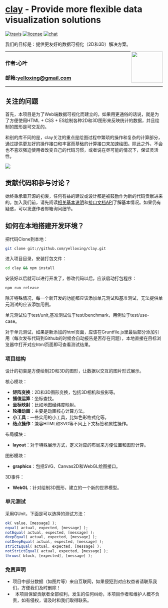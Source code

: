 [clay](https://yelloxing.github.io/clay/doc/) - Provide more flexible data visualization solutions
==================================================

[![travis](https://github.com/yelloxing/clay/blob/master/data/travis.svg)](https://www.travis-ci.org/yelloxing/clay)
[![license](https://github.com/yelloxing/clay/blob/master/data/license.svg)](https://github.com/yelloxing/clay/blob/master/LICENSE)
[![chat](https://github.com/yelloxing/clay/blob/master/data/chat.svg)](https://github.com/yelloxing/clay/issues)

我们的目标是：提供更友好的数据可视化（2D和3D）解决方案。

<img align="right" height="100" src="https://github.com/yelloxing/clay/blob/master/clay.png">

****
### 作者:心叶
### 邮箱:yelloxing@gmail.com
****

关注的问题
--------------------------------------
首先，本项目是为了Web端数据可视化而建立的，如果用更通俗的话说，就是为了方便使用HTML + CSS + ES绘制各种2D和3D图形来反映统计的数据，并且绘制的图形是可交互的。

和别的库不同的是，clay关注的重点是绘图过程中繁琐的操作和复杂的计算部分，通过提供更友好的操作接口和丰富而基础的计算接口来加速绘图。除此之外，不会也不喜欢强迫使用者改变自己的代码习惯，或者说在尽可能的情况下，保证灵活性。

[![](https://github.com/yelloxing/clay/blob/master/doc/images/clay-readme.jpg)](https://yelloxing.github.io/clay/doc/)

贡献代码和参与讨论？
--------------------------------------
始终秉承着开源的初衷，任何有益的建议或设计都是被鼓励作为新的代码贡献进来的。加入我们前，请先阅读[相关基本说明](https://github.com/yelloxing/clay/blob/master/.github/CONTRIBUTING.md)和[接口文档API](https://yelloxing.github.io/clay/doc)了解基本情况。如果仍有疑惑，可以发送作者邮箱询问细节。

如何在本地搭建开发环境？
--------------------------------------

把代码Clone到本地：

```bash
git clone git://github.com/yelloxing/clay.git
```

进入项目目录，安装打包文件：

```bash
cd clay && npm install
```

安装好以后就可以进行开发了，修改代码以后，应该启动打包程序：

```bash
npm run release
```

除非特殊情况，每一个新开发的功能都应该添加单元测试和基准测试，无法提供单元测试的应该添加用例。

单元测试位于test/unit,基准测试位于test/benchmark，用例位于test/use-case。

对于单元测试，如果是新添加的html页面，应该在Gruntfile.js里最后部分添加引用（每次发布代码到Github的时候会自动报告是否存在问题），本地直接在目标浏览器中打开对应html页面即可查看测试结果。

### 项目结构

设计的初衷是方便绘制2D和3D的图形，让数据以交互的图片形式展示。

核心模块：

- **矩阵变换**：2D和3D图形变换，包括3D相机和投影等。
- **插值运算**：坐标查找。
- **坐标映射**：比如地图经纬度映射。
- **轮播动画**：主要是动画核心计算方法。
- **小工具**：一些实用的小工具，比如色彩格式化等。
- **结点操作**：兼容HTML和SVG等不同上下文标签和属性操作。

布局模块：

- **layout**：对于特殊展示方式，定义对应的布局来方便位置和图形计算。

图形模块：

- **graphics**：包括SVG、Canvas2D和WebGL绘图接口。

3D事件：

- **WebGL**：针对绘制3D图形，建立的一个新的世界模型。

### 单元测试

采用QUnit，下面是可以选择的测试方法：

```js
ok( value, [message] );
equal( actual, expected, [message] );
notEqual( actual, expected, [message] );
deepEqual( actual, expected, [message] );
notDeepEqual( actual, expected, [message] );
strictEqual( actual, expected, [message] );
notStrictEqual( actual, expected, [message] );
throws( block, [expected], [message] );
```

### 免责声明

*   项目中部分数据（如图片等）来自互联网，如果侵犯到对应权益者请联系我们，方便我们及时删除！
*   本项目保留贡献者全部权利，发生的任何纠纷，本项目作者和维护人概不负责，如有侵权，请及时和我们取得联系。
